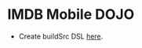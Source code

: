 # IMDB Mobile DOJO

- Create buildSrc DSL [here](https://innovance.com.tr/jetpack-compose-migration-to-gradle-kotlin-dsl/).


